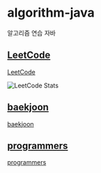 # algorithm-java
알고리즘 연습 자바

## [LeetCode](https://leetcode.com/)
[LeetCode](https://github.com/kangjung/algorithm-java/tree/master/src/leetcode)

![LeetCode Stats](https://leetcard.jacoblin.cool/kangjung?theme=dark&font=ABeeZee&ext=heatmap)

## [baekjoon](https://www.acmicpc.net/)
[baekjoon](https://github.com/kangjung/algorithm-java/tree/master/src/baekjoon)

## [programmers](https://programmers.co.kr/)
[programmers](https://github.com/kangjung/algorithm-java/tree/master/src/programmers)
